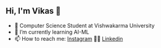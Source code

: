 ## Hi, I'm Vikas 👋
- 🧠 Computer Science Student at Vishwakarma University<br>
- 🌱 I’m currently learning AI-ML<br>
- 📫 How to reach me:
                      [Instagram](https://www.instagram.com/vicky_d_404/) 😶‍🌫️
                      [Linkedin](www.linkedin.com/in/vikas-dhruw-793a60345) <br>
<!--
**Vicky404-git/Vicky404-git** is a ✨ _special_ ✨ repository because its `README.md` (this file) appears on your GitHub profile.

Here are some ideas to get you started:

- 🔭 I’m currently working on ...
- 🌱 I’m currently learning ...
- 👯 I’m looking to collaborate on ...
- 🤔 I’m looking for help with ...
- 💬 Ask me about ...
- 📫 How to reach me: ...
- 😄 Pronouns: ...
- ⚡ Fun fact: ...
-->
